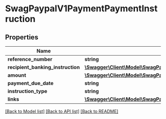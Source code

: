 # SwagPaypalV1PaymentPaymentInstruction

## Properties
Name | Type | Description | Notes
------------ | ------------- | ------------- | -------------
**reference_number** | **string** |  | [optional] 
**recipient_banking_instruction** | [**\Swagger\Client\Model\SwagPaypalV1PaymentRecipientBankingInstruction**](SwagPaypalV1PaymentRecipientBankingInstruction.md) |  | [optional] 
**amount** | [**\Swagger\Client\Model\SwagPaypalV1CommonValue**](SwagPaypalV1CommonValue.md) |  | [optional] 
**payment_due_date** | **string** |  | [optional] 
**instruction_type** | **string** |  | [optional] 
**links** | [**\Swagger\Client\Model\SwagPaypalV1CommonLink[]**](SwagPaypalV1CommonLink.md) |  | [optional] 

[[Back to Model list]](../../README.md#documentation-for-models) [[Back to API list]](../../README.md#documentation-for-api-endpoints) [[Back to README]](../../README.md)


